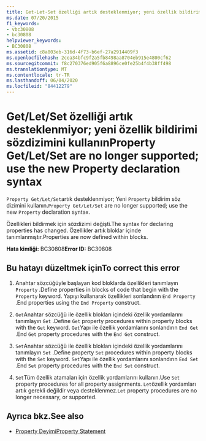 ```yaml
---
title: Get-Let-Set özelliği artık desteklenmiyor; yeni özellik bildirimi sözdizimini kullanın
ms.date: 07/20/2015
f1_keywords:
- vbc30808
- bc30808
helpviewer_keywords:
- BC30808
ms.assetid: c8a803eb-316d-4f73-b6ef-27a2914409f3
ms.openlocfilehash: 2cea34bfc9f2a5fb8498aa8704eb915e4800cf62
ms.sourcegitcommit: f8c270376ed905f6a8896ce0fe25b4f4b38ff498
ms.translationtype: MT
ms.contentlocale: tr-TR
ms.lasthandoff: 06/04/2020
ms.locfileid: "84412279"
---
```

# <a name="property-getletset-are-no-longer-supported-use-the-new-property-declaration-syntax"></a><span data-ttu-id="1eb9b-102">Get/Let/Set özelliği artık desteklenmiyor; yeni özellik bildirimi sözdizimini kullanın</span><span class="sxs-lookup"><span data-stu-id="1eb9b-102">Property Get/Let/Set are no longer supported; use the new Property declaration syntax</span></span>
<span data-ttu-id="1eb9b-103">`Property Get/Let/Set`artık desteklenmiyor; Yeni `Property` bildirim söz dizimini kullanın.</span><span class="sxs-lookup"><span data-stu-id="1eb9b-103">`Property Get/Let/Set` are no longer supported; use the new `Property` declaration syntax.</span></span>  
  
 <span data-ttu-id="1eb9b-104">Özellikleri bildirmek için sözdizimi değişti.</span><span class="sxs-lookup"><span data-stu-id="1eb9b-104">The syntax for declaring properties has changed.</span></span> <span data-ttu-id="1eb9b-105">Özellikler artık bloklar içinde tanımlanmıştır.</span><span class="sxs-lookup"><span data-stu-id="1eb9b-105">Properties are now defined within blocks.</span></span>  
  
 <span data-ttu-id="1eb9b-106">**Hata kimliği:** BC30808</span><span class="sxs-lookup"><span data-stu-id="1eb9b-106">**Error ID:** BC30808</span></span>  
  
## <a name="to-correct-this-error"></a><span data-ttu-id="1eb9b-107">Bu hatayı düzeltmek için</span><span class="sxs-lookup"><span data-stu-id="1eb9b-107">To correct this error</span></span>  
  
1. <span data-ttu-id="1eb9b-108">Anahtar sözcüğüyle başlayan kod bloklarda özellikleri tanımlayın `Property` .</span><span class="sxs-lookup"><span data-stu-id="1eb9b-108">Define properties in blocks of code that begin with the `Property` keyword.</span></span> <span data-ttu-id="1eb9b-109">Yapıyı kullanarak özellikleri sonlandırın `End Property` .</span><span class="sxs-lookup"><span data-stu-id="1eb9b-109">End properties using the `End Property` construct.</span></span>  
  
2. <span data-ttu-id="1eb9b-110">`Get`Anahtar sözcüğü ile özellik blokları içindeki özellik yordamlarını tanımlayın `Get` .</span><span class="sxs-lookup"><span data-stu-id="1eb9b-110">Define `Get` property procedures within property blocks with the `Get` keyword.</span></span> <span data-ttu-id="1eb9b-111">`Get`Yapı ile özellik yordamlarını sonlandırın `End Get` .</span><span class="sxs-lookup"><span data-stu-id="1eb9b-111">End `Get` property procedures with the `End Get` construct.</span></span>  
  
3. <span data-ttu-id="1eb9b-112">`Set`Anahtar sözcüğü ile özellik blokları içindeki özellik yordamlarını tanımlayın `Set` .</span><span class="sxs-lookup"><span data-stu-id="1eb9b-112">Define property `Set` procedures within property blocks with the `Set` keyword.</span></span> <span data-ttu-id="1eb9b-113">`Set`Yapı ile özellik yordamlarını sonlandırın `End Set` .</span><span class="sxs-lookup"><span data-stu-id="1eb9b-113">End `Set` property procedures with the `End Set` construct.</span></span>  
  
4. <span data-ttu-id="1eb9b-114">`Set`Tüm özellik atamaları için özellik yordamlarını kullanın.</span><span class="sxs-lookup"><span data-stu-id="1eb9b-114">Use `Set` property procedures for all property assignments.</span></span> <span data-ttu-id="1eb9b-115">`Let`özellik yordamları artık gerekli değildir veya desteklenmez.</span><span class="sxs-lookup"><span data-stu-id="1eb9b-115">`Let` property procedures are no longer necessary, or supported.</span></span>  
  
## <a name="see-also"></a><span data-ttu-id="1eb9b-116">Ayrıca bkz.</span><span class="sxs-lookup"><span data-stu-id="1eb9b-116">See also</span></span>

- [<span data-ttu-id="1eb9b-117">Property Deyimi</span><span class="sxs-lookup"><span data-stu-id="1eb9b-117">Property Statement</span></span>](../language-reference/statements/property-statement.md)
